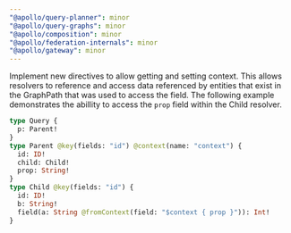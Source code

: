 ```yaml
---
"@apollo/query-planner": minor
"@apollo/query-graphs": minor
"@apollo/composition": minor
"@apollo/federation-internals": minor
"@apollo/gateway": minor
---
```


Implement new directives to allow getting and setting context. This allows resolvers to reference and access data referenced by entities that exist in the GraphPath that was used to access the field. The following example demonstrates the abillity to access the `prop` field within the Child resolver.

```graphql
type Query {
  p: Parent!
}
type Parent @key(fields: "id") @context(name: "context") {
  id: ID!
  child: Child!
  prop: String!
}
type Child @key(fields: "id") {
  id: ID!
  b: String!
  field(a: String @fromContext(field: "$context { prop }")): Int!
}
```
